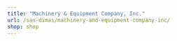 ```yaml
---
title: "Machinery & Equipment Company, Inc."
url: /san-dimas/machinery-and-equipment-company-inc/
shop: shop
---
```


